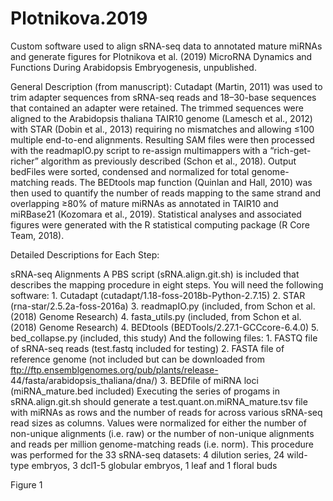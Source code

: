 # Plotnikova.2019
Custom software used to align sRNA-seq data to annotated mature miRNAs and generate figures for Plotnikova et al. (2019) MicroRNA Dynamics and Functions During Arabidopsis Embryogenesis, unpublished.


General Description (from manuscript):
Cutadapt (Martin, 2011) was used to trim adapter sequences from sRNA-seq reads and 18–30-base sequences that contained an adapter were retained. The trimmed sequences were aligned to the Arabidopsis thaliana TAIR10 genome (Lamesch et al., 2012) with STAR (Dobin et al., 2013) requiring no mismatches and allowing ≤100 multiple end-to-end alignments. Resulting SAM files were then processed with the readmapIO.py script to re-assign multimappers with a “rich-get-richer” algorithm as previously described (Schon et al., 2018). Output bedFiles were sorted, condensed and normalized for total genome-matching reads. The BEDtools map function (Quinlan and Hall, 2010) was then used to quantify the number of reads mapping to the same strand and overlapping ≥80% of mature miRNAs as annotated in TAIR10 and miRBase21 (Kozomara et al., 2019). Statistical analyses and associated figures were generated with the R statistical computing package (R Core Team, 2018).


Detailed Descriptions for Each Step:

sRNA-seq Alignments
  A PBS script (sRNA.align.git.sh) is included that describes the mapping procedure in eight steps. You will need the following software:
      1. Cutadapt (cutadapt/1.18-foss-2018b-Python-2.7.15)
      2. STAR (rna-star/2.5.2a-foss-2016a)
      3. readmapIO.py (included, from Schon et al. (2018) Genome Research)
      4. fasta_utils.py (included, from Schon et al. (2018) Genome Research)
      4. BEDtools (BEDTools/2.27.1-GCCcore-6.4.0)
      5. bed_collapse.py (included, this study)
  And the following files: 
      1. FASTQ file of sRNA-seq reads (test.fastq included for testing)
      2. FASTA file of reference genome (not included but can be downloaded from ftp://ftp.ensemblgenomes.org/pub/plants/release-       44/fasta/arabidopsis_thaliana/dna/) 
      3. BEDfile of miRNA loci (miRNA_mature.bed included)
  Executing the series of progams in sRNA.align.git.sh should generate a test.quant.on.miRNA_mature.tsv file with miRNAs as rows and the     number of reads for across various sRNA-seq read sizes as columns. Values were normalized for either the number of non-unique alignments   (i.e. raw) or the number of non-unique alignments and reads per million genome-matching reads (i.e. norm). This procedure was performed   for the 33 sRNA-seq datasets: 4 dilution series, 24 wild-type embryos, 3 dcl1-5 globular embryos, 1 leaf and 1 floral buds      
 
Figure 1

